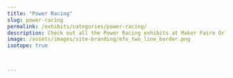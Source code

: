 ```yaml
---
title: "Power Racing"
slug: power-racing
permalink: /exhibits/categories/power-racing/
description: Check out all the Power Racing exhibits at Maker Faire Orlando!
image: /assets/images/site-branding/mfo_two_line_border.png
isotope: true



---
```

